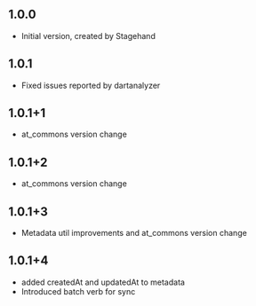 ## 1.0.0

- Initial version, created by Stagehand

## 1.0.1

- Fixed issues reported by dartanalyzer

## 1.0.1+1

- at_commons version change

## 1.0.1+2

- at_commons version change

## 1.0.1+3

- Metadata util improvements and at_commons version change

## 1.0.1+4

- added createdAt and updatedAt to metadata
- Introduced batch verb for sync
